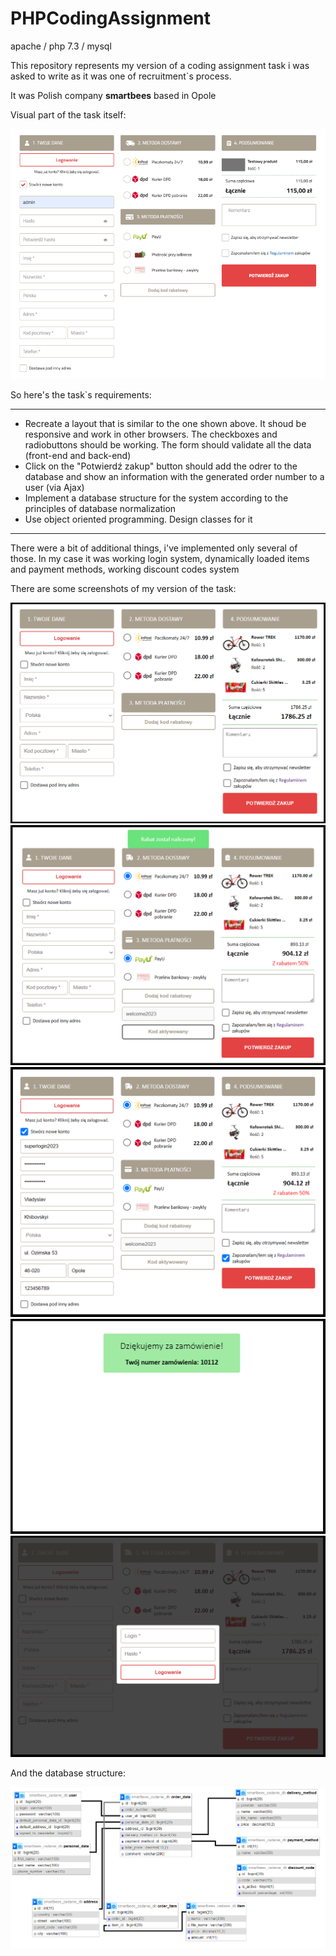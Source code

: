 # PHPCodingAssignment
apache / php 7.3 / mysql

This repository represents my version of a coding assignment task i was asked to write as it was one of recruitment`s process.

It was Polish company **smartbees** based in Opole

Visual part of the task itself:

 ![visual_part](/screenshots/task_screenshot.png)

So here's the task`s requirements:

---
+ Recreate a layout that is similar to the one shown above. It shoud be responsive and work in other browsers. The checkboxes and radiobuttons should
  be working. The form should validate all the data (front-end and back-end)
+  Click on the "Potwierdź zakup" button should add the odrer to the database and show an information with the generated order number to a user (via Ajax)
+  Implement a database structure for the system according to the principles of database normalization
+  Use object oriented programming. Design classes for it
---

There were a bit of additional things, i've implemented only several of those. In my case it was working login system, dynamically loaded items and payment methods, working discount codes system

There are some screenshots of my version of the task:

![screen_1](/screenshots/screen_1.png)
![screen_2](/screenshots/screen_2.png)
![screen_3](/screenshots/screen_3.png)
![screen_4](/screenshots/screen_4.png)
![screen_5](/screenshots/screen_5.png)

And the database structure:

![screen_6](/screenshots/diagram.png)


